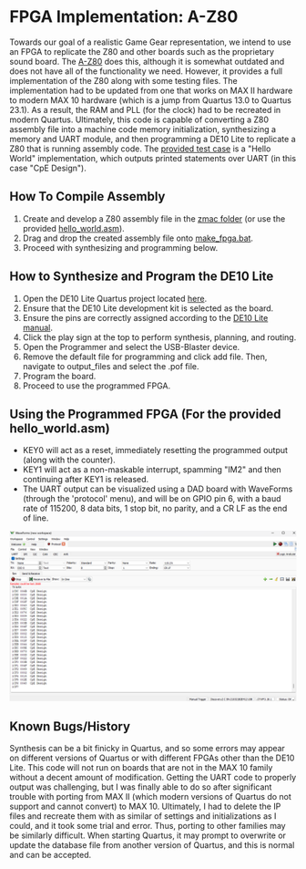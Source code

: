 # FPGA Implementation: A-Z80
Towards our goal of a realistic Game Gear representation, we intend to use an FPGA to replicate the Z80 and other boards such as the proprietary sound board. The [A-Z80](https://github.com/gdevic/A-Z80) does this, although it is somewhat outdated and does not have all of the functionality we need. However, it provides a full implementation of the Z80 along with some testing files. The implementation had to be updated from one that works on MAX II hardware to modern MAX 10 hardware (which is a jump from Quartus 13.0 to Quartus 23.1). As a result, the RAM and PLL (for the clock) had to be recreated in modern Quartus. Ultimately, this code is capable of converting a Z80 assembly file into a machine code memory initialization, synthesizing a memory and UART module, and then programming a DE10 Lite to replicate a Z80 that is running assembly code. The [provided test case](tools/zmac/hello_world.asm) is a "Hello World" implementation, which outputs printed statements over UART (in this case "CpE Design").

## How To Compile Assembly
1. Create and develop a Z80 assembly file in the [zmac folder](tools/zmac) (or use the provided [hello_world.asm](tools/zmac/hello_world.asm)).
2. Drag and drop the created assembly file onto [make_fpga.bat](tools/zmac/make_fpga.bat).
3. Proceed with synthesizing and programming below.

## How to Synthesize and Program the DE10 Lite
1. Open the DE10 Lite Quartus project located [here](host/basic_de1/basic_de1.qpf).
2. Ensure that the DE10 Lite development kit is selected as the board.
3. Ensure the pins are correctly assigned according to the [DE10 Lite manual](https://ftp.intel.com/Public/Pub/fpgaup/pub/Intel_Material/Boards/DE10-Lite/DE10_Lite_User_Manual.pdf).
4. Click the play sign at the top to perform synthesis, planning, and routing.
5. Open the Programmer and select the USB-Blaster device.
6. Remove the default file for programming and click add file. Then, navigate to output_files and select the .pof file.
7. Program the board.
8. Proceed to use the programmed FPGA.

## Using the Programmed FPGA (For the provided hello_world.asm)
- KEY0 will act as a reset, immediately resetting the programmed output (along with the counter).
- KEY1 will act as a non-maskable interrupt, spamming "IM2" and then continuing after KEY1 is released.
- The UART output can be visualized using a DAD board with WaveForms (through the 'protocol' menu), and will be on GPIO pin 6, with a baud rate of 115200, 8 data bits, 1 stop bit, no parity, and a CR LF as the end of line.

![UART Output](<README Images/UART.png>)

## Known Bugs/History
Synthesis can be a bit finicky in Quartus, and so some errors may appear on different versions of Quartus or with different FPGAs other than the DE10 Lite. This code will not run on boards that are not in the MAX 10 family without a decent amount of modification. Getting the UART code to properly output was challenging, but I was finally able to do so after significant trouble with porting from MAX II (which modern versions of Quartus do not support and cannot convert) to MAX 10. Ultimately, I had to delete the IP files and recreate them with as similar of settings and initializations as I could, and it took some trial and error. Thus, porting to other families may be similarly difficult. When starting Quartus, it may prompt to overwrite or update the database file from another version of Quartus, and this is normal and can be accepted.
